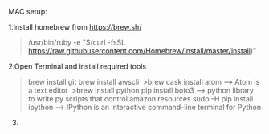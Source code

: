MAC setup:

1.Install homebrew from https://brew.sh/
  >/usr/bin/ruby -e "$(curl -fsSL https://raw.githubusercontent.com/Homebrew/install/master/install)"

2.Open Terminal and install required tools

  >brew install git
  >brew install awscli
  >brew cask install atom --> Atom is a text editor
  >brew install python
  >pip install boto3  --> python library to write py scripts that control amazon resources
  >sudo -H pip install ipython --> IPython is an interactive command-line terminal for Python
  
3. 
